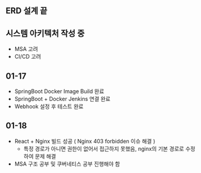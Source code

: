 ## ERD 설계 끝

## 시스템 아키텍처 작성 중
- MSA 고려
- CI/CD 고려

## 01-17
- SpringBoot Docker Image Build 완료
- SpringBoot + Docker Jenkins 연결 완료
- Webhook 설정 후 테스트 완료

## 01-18
- React + Nginx 빌드 성공 ( Nginx 403 forbidden 이슈 해결 )
  - 특정 경로가 아니면 권한이 없어서 접근하지 못했음, nginx의 기본 경로로 수정하여 문제 해결
- MSA 구조 공부 및 쿠버네티스 공부 진행해야 함